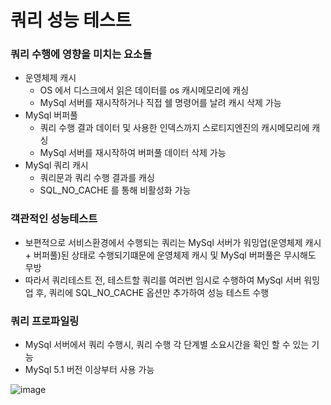 # 쿼리 성능 테스트
### 쿼리 수행에 영향을 미치는 요소들
* 운영체제 캐시
	* OS 에서 디스크에서 읽은 데이터를 os 캐시메모리에 캐싱
	* MySql 서버를 재시작하거나 직접 쉘 명령어를 날려 캐시 삭제 가능 
* MySql 버퍼풀
	* 쿼리 수행 결과 데이터 및 사용한 인덱스까지 스로티지엔진의 캐시메모리에 캐싱
	* MySql 서버를 재시작하여 버퍼풀 데이터 삭제 가능
* MySql 쿼리 캐시
	* 쿼리문과 쿼리 수행 결과를 캐싱
	* SQL_NO_CACHE 를 통해 비활성화 가능
	
### 객관적인 성능테스트
* 보편적으로 서비스환경에서 수행되는 쿼리는 MySql 서버가 워밍업(운영체제 캐시 + 버퍼풀)된 상태로 수행되기떄문에 운영체제 캐시 및 MySql 버퍼풀은 무시해도 무방
* 따라서 쿼리테스트 전, 테스트할 쿼리를 여러번 임시로 수행하여 MySql 서버 워밍업 후, 쿼리에 SQL_NO_CACHE 옵션만 추가하여 성능 테스트 수행

### 쿼리 프로파일링
* MySql 서버에서 쿼리 수행시, 쿼리 수행 각 단계별 소요시간을 확인 할 수 있는 기능
* MySql 5.1 버전 이상부터 사용 가능

![image](https://user-images.githubusercontent.com/48702893/115951340-36fa3780-a51b-11eb-9aa8-2f8fdde031b8.png)
